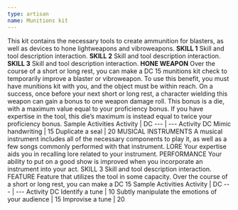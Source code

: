 ```yaml
---
type: artisan
name: Munitions kit
---
```

This kit contains the necessary tools to create ammunition for blasters, as well as devices to hone lightweapons and vibroweapons.
__SKILL 1__
Skill and tool description interaction.
__SKILL 2__
Skill and tool description interaction.
__SKILL 3__
Skill and tool description interaction.
__HONE WEAPON__
Over the course of a short or long rest, you can make a DC 15 munitions kit check to temporarily improve a blaster or vibroweapon. To use this benefit, you must have munitions kit with you, and the object must be within reach. On a success, once before your next short or long rest, a character wielding this weapon can gain a bonus to one weapon damage roll. This bonus is a die, with a maximum value equal to your proficiency bonus. If you have expertise in the tool, this die’s maximum is instead equal to twice your proficiency bonus.
Sample Activities
Activity | DC
--- | ---
Activity	DC
Mimic handwriting | 15
Duplicate a seal | 20
MUSICAL INSTRUMENTS
A musical instrument includes all of the necessary components to play it, as well as a few songs commonly performed with that instrument.
LORE
Your expertise aids you in recalling lore related to your instrument.
PERFORMANCE
Your ability to put on a good show is improved when you incorporate an instrument into your act.
SKILL 3
Skill and tool description interaction.
FEATURE
Feature that utilizes the tool in some capacity.
Over the course of a short or long rest, you can make a DC 15
Sample Activities
Activity | DC
--- | ---
Activity	DC
Identify a tune | 10
Subtly manipulate the emotions of your audience | 15
Improvise a tune | 20
